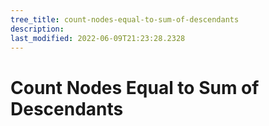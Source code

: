 ```yaml
---
tree_title: count-nodes-equal-to-sum-of-descendants
description: 
last_modified: 2022-06-09T21:23:28.2328
---
```


# Count Nodes Equal to Sum of Descendants
